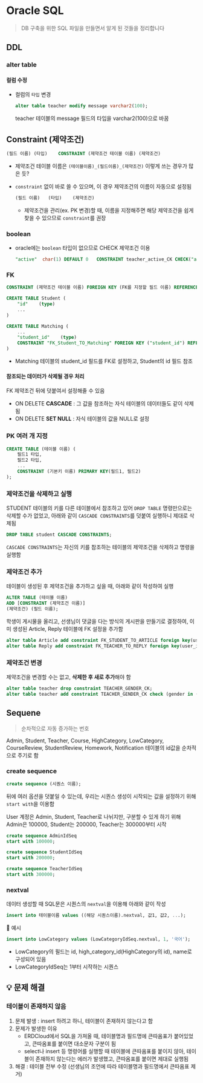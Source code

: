 # Oracle SQL

> DB 구축을 위한 SQL 파일을 만들면서 알게 된 것들을 정리합니다

## DDL

### alter table

#### 컬럼 수정

- 컬럼의 `타입` 변경

  ```sql
  alter table teacher modify message varchar2(100);
  ```

  teacher 테이블의 message 필드의 타입을 varchar2(100)으로 바꿈



## Constraint (제약조건)

```sql
(필드 이름)	(타입)	CONSTRAINT (제약조건 테이블 이름) (제약조건)
```

- 제약조건 테이블 이름은 `(테이블이름)_(필드이름)_(제약조건)` 이렇게 쓰는 경우가 많은 듯?
- `constraint` 없이 바로 쓸 수 있으며, 이 경우 제약조건의 이름이 자동으로 설정됨

  ```sql
  (필드 이름)	(타입)	(제약조건)
  ```

  - 제약조건을 관리(ex. PK 변경)할 때, 이름을 지정해주면 해당 제약조건을 쉽게 찾을 수 있으므로 `constraint`를 권장

### boolean

- oracle에는 `boolean` 타입이 없으므로 CHECK 제약조건 이용

  ```sql
  "active"	char(1)	DEFAULT 0	CONSTRAINT teacher_active_CK CHECK("active" IN ('0','1'))
  ```

### FK

```sql
CONSTRAINT (제약조건 테이블 이름) FOREIGN KEY (FK를 지정할 필드 이름) REFERENCES (참조 테이블 이름) (참조 필드)
```

```sql
CREATE TABLE Student (
    "id"	(type)
    ...
)

CREATE TABLE Matching (
    ...
    "student_id"	(type)
	CONSTRAINT "FK_Student_TO_Matching" FOREIGN KEY ("student_id") REFERENCES "Student" ("id")
)
```

- Matching 테이블의 student_id 필드를 FK로 설정하고, Student의 id 필드 참조

#### 참조되는 데이터가 삭제될 경우 처리

FK 제약조건 뒤에 덧붙여서 설정해줄 수 있음

- ON DELETE **CASCADE** : 그 값을 참조하는 자식 테이블의 데이터들도 같이 삭제됨
- ON DELETE **SET NULL** : 자식 테이블의 값을 NULL로 설정



### PK 여러 개 지정

```sql
CREATE TABLE (테이블 이름) (
    필드1 타입, 
    필드2 타입,
    ...
    CONSTRAINT (기본키 이름) PRIMARY KEY(필드1, 필드2)
);
```



### 제약조건을 삭제하고 실행

STUDENT 테이블의 키를 다른 테이블에서 참조하고 있어 `DROP TABLE` 명령만으로는 삭제할 수가 없었고, 아래와 같이 `CASCADE CONSTRAINTS`를 덧붙여 실행하니 제대로 삭제됨

```sql
DROP TABLE student CASCADE CONSTRAINTS;
```

`CASCADE CONSTRAINTS`는 자신의 키를 참조하는 테이블의 제약조건을 삭제하고 명령을 실행함



### 제약조건 추가

테이블이 생성된 후 제약조건을 추가하고 싶을 때, 아래와 같이 작성하여 실행

```sql
ALTER TABLE (테이블 이름)
ADD [CONSTRAINT (제약조건 이름)]
(제약조건) (필드 이름);
```

학생이 게시물을 올리고, 선생님이 댓글을 다는 방식의 게시판을 만들기로 결정하여, 이미 생성된 Article, Reply 테이블에 FK 설정을 추가함

```sql
alter table Article add constraint FK_STUDENT_TO_ARTICLE foreign key(user_id) references Student(id);
alter table Reply add constraint FK_TEACHER_TO_REPLY foreign key(user_id) references Teacher(id);
```



### 제약조건 변경

제약조건을 변경할 수는 없고, **삭제한 후 새로 추가**해야 함

```sql
alter table teacher drop constraint TEACHER_GENDER_CK;
alter table teacher add constraint TEACHER_GENDER_CK check (gender in ('남','여'));
```





## Sequene

> 순차적으로 자동 증가하는 번호

Admin, Student, Teacher, Course, HighCategory, LowCategory, CourseReview, StudentReview, Homework, Notification 테이블의 id값을 순차적으로 주기로 함

### create sequence

```sql
create sequence (시퀀스 이름);
```

뒤에 여러 옵션을 덧붙일 수 있는데, 우리는 시퀀스 생성이 시작되는 값을 설정하기 위해 `start with`을 이용함

User 계정은 Admin, Student, Teacher로 나뉘지만, 구분할 수 있게 하기 위해 Admin은 100000, Student는 200000, Teacher는 300000부터 시작

```sql
create sequence AdminIdSeq
start with 100000;

create sequence StudentIdSeq
start with 200000;

create sequence TeacherIdSeq
start with 300000;
```

### nextval

데이터 생성할 때 SQL문은 시퀀스의 `nextval`을 이용해 아래와 같이 작성

```sql
insert into 테이블이름 values ((해당 시퀀스이름).nextval, 값1, 값2, ...);
```

:eyes: ​​예시

```sql
insert into LowCategory values (LowCategoryIdSeq.nextval, 1, '국어');
```

- LowCategory의 필드는 id, high_category_id(HighCategory의 id), name로 구성되어 있음
- LowCategoryIdSeq는 1부터 시작하는 시퀀스



## :bulb: 문제 해결

### 테이블이 존재하지 않음

1. 문제 발생 : insert 하려고 하니, 테이블이 존재하지 않는다고 함
2. 문제가 발생한 이유
   - ERDCloud에서 SQL을 가져올 때, 테이블명과 필드명에 큰따옴표가 붙어있었고, 큰따옴표를 붙이면 대소문자 구분이 됨
   - select나 insert 등 명령어를 실행할 때 테이블에 큰따옴표를 붙이지 않아, 테이블이 존재하지 않는다는 에러가 발생했고, 큰따옴표를 붙이면 제대로 실행됨
3. 해결 : 테이블 전부 수정 (선생님의 조언에 따라 테이블명과 필드명에서 큰따옴표 제거)
